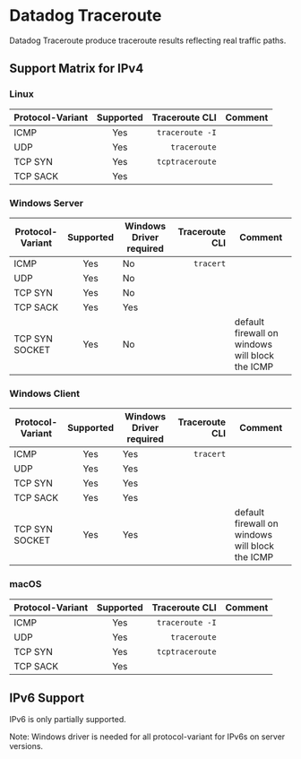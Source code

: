 # Datadog Traceroute

Datadog Traceroute produce traceroute results reflecting real traffic paths.

## Support Matrix for IPv4

### Linux

| Protocol-Variant | Supported |  Traceroute CLI | Comment |
|------------------|:---------:|----------------:|---------|
| ICMP             |    Yes    | `traceroute -I` |         |
| UDP              |    Yes    |    `traceroute` |         |
| TCP SYN          |    Yes    | `tcptraceroute` |         |
| TCP SACK         |    Yes    |                 |         |

### Windows Server

| Protocol-Variant | Supported | Windows Driver required | Traceroute CLI | Comment                                         |
|------------------|:---------:|-------------------------|---------------:|-------------------------------------------------|
| ICMP             |    Yes    | No                      |      `tracert` |                                                 |
| UDP              |    Yes    | No                      |                |                                                 |
| TCP SYN          |    Yes    | No                      |                |                                                 |
| TCP SACK         |    Yes    | Yes                     |                |                                                 |
| TCP SYN SOCKET   |    Yes    | No                      |                | default firewall on windows will block the ICMP |

### Windows Client

| Protocol-Variant | Supported | Windows Driver required | Traceroute CLI | Comment                                         |
|------------------|:---------:|-------------------------|---------------:|-------------------------------------------------|
| ICMP             |    Yes    | Yes                     |      `tracert` |                                                 |
| UDP              |    Yes    | Yes                     |                |                                                 |
| TCP SYN          |    Yes    | Yes                     |                |                                                 |
| TCP SACK         |    Yes    | Yes                     |                |                                                 |
| TCP SYN SOCKET   |    Yes    | Yes                     |                | default firewall on windows will block the ICMP |



### macOS

| Protocol-Variant | Supported |  Traceroute CLI | Comment |
|------------------|:---------:|----------------:|---------|
| ICMP             |    Yes    | `traceroute -I` |         |
| UDP              |    Yes    |    `traceroute` |         |
| TCP SYN          |    Yes    | `tcptraceroute` |         |
| TCP SACK         |    Yes    |                 |         |


## IPv6 Support

IPv6 is only partially supported.

Note: Windows driver is needed for all protocol-variant for IPv6s on server versions.
